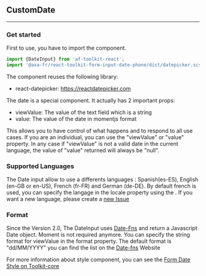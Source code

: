 ## CustomDate
* * *

### Get started
First to use, you have to import the component.

```js
import {DateInput} from 'af-toolkit-react';
import '@axa-fr/react-toolkit-form-input-date-phone/dist/datepicker.scss';
```

The component reuses the following library:
- react-datepicker: https://reactdatepicker.com

The date is a special component. It actually has 2 important props:
- viewValue: The value of the text field which is a string
- value: The value of the date in momentjs format

This allows you to have control of what happens and to respond to all use cases. If you are an individual, you can use the "viewValue" or "value" property. In any case if "viewValue" is not a valid date in the current language, the value of "value" returned will always be "null".


### Supported Languages

The Date input allow to use a differents languages : Spanish(es-ES), English (en-GB or en-US), French (fr-FR) and German (de-DE). By default french is used, you can specify the langage in the locale property using the . If you want a new language, please create a [new Issue](https://github.com/AxaGuilDEv/react-toolkit/issues)

### Format

Since the Version 2.0, The DateInput uses [Date-Fns](https://date-fns.org/) and return a Javascript Date object. Moment is not required anymore. You can specify the string format for viewValue in the format property. The default format is "dd/MM/YYYY" you can find the list on the [Date-fns](https://date-fns.org/v2.0.0-alpha.18/docs/format) Website

For more information about style component, you can see the [Form Date Style on Toolkit-core ](http://toolkit-intranet-axa.azurewebsites.net/#/form)
